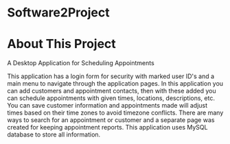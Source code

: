# Software2Project

# About This Project
A Desktop Application for Scheduling Appointments

 This application has a login form 
for security with marked user ID's 
and a main menu to navigate 
through the application pages. In 
this application you can add 
customers and appointment 
contacts, then with these added 
you can schedule appointments 
with given times, locations, 
descriptions, etc. You can save 
customer information and 
appointments made will adjust 
times based on their time zones to 
avoid timezone conflicts. There are 
many ways to search for an 
appointment or customer and a 
separate page was created for 
keeping appointment reports. This 
application uses MySQL database 
to store all information.

